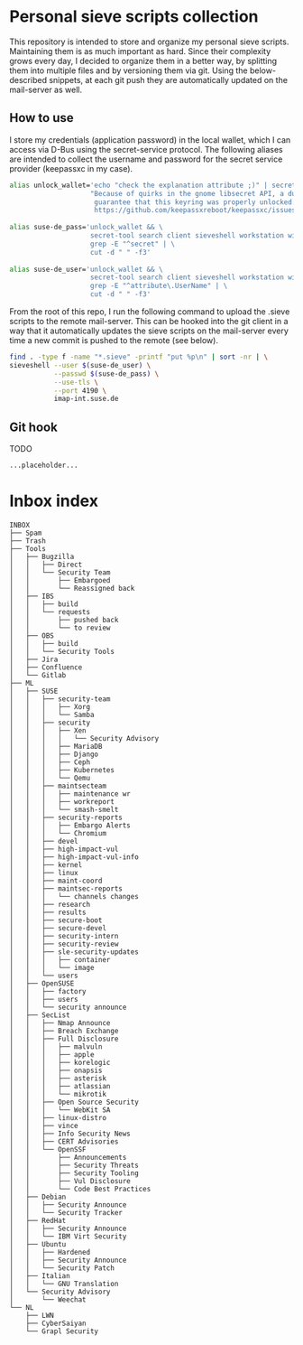 # Personal sieve scripts collection

This repository is intended to store and organize my personal sieve scripts. Maintaining them is as much important as hard. Since their complexity grows every day, I decided to organize them in a better way, by splitting them into multiple files and by versioning them via git. Using the below-described snippets, at each git push they are automatically updated on the mail-server as well.

## How to use

I store my credentials (application password) in the local wallet, which I can access via D-Bus using the secret-service protocol. The following aliases are intended to collect the username and password for the secret service provider (keepassxc in my case).

```bash
alias unlock_wallet='echo "check the explanation attribute ;)" | secret-tool store --label="dummy-entry" explanation \
                    "Because of quirks in the gnome libsecret API, a dummy entry needs to be stored in order to \
                     guarantee that this keyring was properly unlocked. More details at http://crbug.com/660005 and \
                     https://github.com/keepassxreboot/keepassxc/issues/4443"'
                       
alias suse-de_pass='unlock_wallet && \
                    secret-tool search client sieveshell workstation wintermute 2>&1 | \
                    grep -E "^secret" | \
                    cut -d " " -f3'
                       
alias suse-de_user='unlock_wallet && \
                    secret-tool search client sieveshell workstation wintermute 2>&1 | \
                    grep -E "^attribute\.UserName" | \
                    cut -d " " -f3'
```

From the root of this repo, I run the following command to upload the .sieve scripts to the remote mail-server. This can be hooked into the git client in a way that it automatically updates the sieve scripts on the mail-server every time a new commit is pushed to the remote (see below).

```bash
find . -type f -name "*.sieve" -printf "put %p\n" | sort -nr | \
sieveshell --user $(suse-de_user) \
           --passwd $(suse-de_pass) \
           --use-tls \
           --port 4190 \
           imap-int.suse.de
```

## Git hook

TODO
```
...placeholder...
```

# Inbox index

```
INBOX
├── Spam
├── Trash
├── Tools
│   ├── Bugzilla
│   │   ├── Direct
│   │   └── Security Team
│   │       ├── Embargoed
│   │       └── Reassigned back
│   ├── IBS
│   │   ├── build
│   │   └── requests
│   │       ├── pushed back
│   │       └── to review
│   ├── OBS
│   │   ├── build
│   │   └── Security Tools
│   ├── Jira
│   ├── Confluence
│   └── Gitlab
├── ML
│   ├── SUSE
│   │   ├── security-team
│   │   │   ├── Xorg
│   │   │   └── Samba
│   │   ├── security
│   │   │   ├── Xen
│   │   │   │   └── Security Advisory
│   │   │   ├── MariaDB
│   │   │   ├── Django
│   │   │   ├── Ceph
│   │   │   ├── Kubernetes
│   │   │   └── Qemu
│   │   ├── maintsecteam
│   │   │   ├── maintenance wr
│   │   │   ├── workreport
│   │   │   └── smash-smelt
│   │   ├── security-reports
│   │   │   ├── Embargo Alerts
│   │   │   └── Chromium
│   │   ├── devel
│   │   ├── high-impact-vul
│   │   ├── high-impact-vul-info
│   │   ├── kernel
│   │   ├── linux
│   │   ├── maint-coord
│   │   ├── maintsec-reports
│   │   │   └── channels changes
│   │   ├── research
│   │   ├── results
│   │   ├── secure-boot
│   │   ├── secure-devel
│   │   ├── security-intern
│   │   ├── security-review
│   │   ├── sle-security-updates
│   │   │   ├── container
│   │   │   └── image
│   │   └── users
│   ├── OpenSUSE
│   │   ├── factory
│   │   ├── users
│   │   └── security announce
│   ├── SecList
│   │   ├── Nmap Announce
│   │   ├── Breach Exchange
│   │   ├── Full Disclosure
│   │   │   ├── malvuln
│   │   │   ├── apple
│   │   │   ├── korelogic
│   │   │   ├── onapsis
│   │   │   ├── asterisk
│   │   │   ├── atlassian
│   │   │   └── mikrotik
│   │   ├── Open Source Security
│   │   │   └── WebKit SA
│   │   ├── linux-distro
│   │   ├── vince
│   │   ├── Info Security News
│   │   ├── CERT Advisories
│   │   └── OpenSSF
│   │       ├── Announcements
│   │       ├── Security Threats
│   │       ├── Security Tooling
│   │       ├── Vul Disclosure
│   │       └── Code Best Practices
│   ├── Debian
│   │   ├── Security Announce
│   │   └── Security Tracker
│   ├── RedHat
│   │   ├── Security Announce
│   │   └── IBM Virt Security
│   ├── Ubuntu
│   │   ├── Hardened
│   │   ├── Security Announce
│   │   └── Security Patch
│   ├── Italian
│   │   └── GNU Translation
│   └── Security Advisory
│       └── Weechat
└── NL
    ├── LWN
    ├── CyberSaiyan
    └── Grapl Security
```